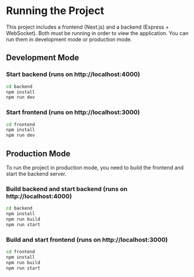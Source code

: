 # Running the Project

This project includes a frontend (Next.js) and a backend (Express + WebSocket). Both must be running in order to view the application. You can run them in development mode or production mode.

## Development Mode

### Start backend (runs on http://localhost:4000)

```bash
cd backend
npm install
npm run dev
```
### Start frontend (runs on http://localhost:3000)

```bash
cd frontend
npm install
npm run dev
``` 

## Production Mode

To run the project in production mode, you need to build the frontend and start the backend server.
### Build backend and start backend  (runs on http://localhost:4000)

```bash
cd backend
npm install
npm run build
npm run start
```
### Build and start frontend (runs on http://localhost:3000)

```bash
cd frontend
npm install   
npm run build
npm run start
```


